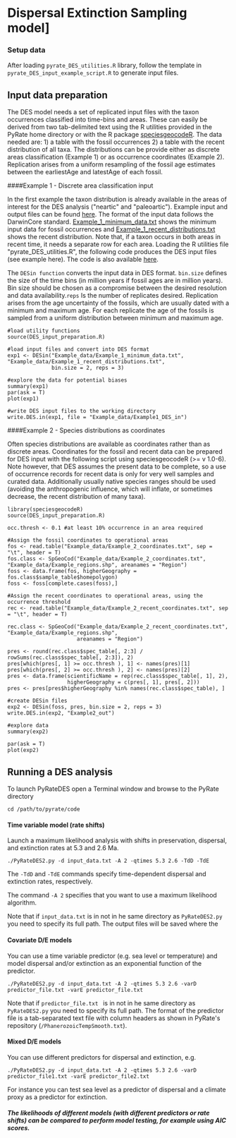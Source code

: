 # Dispersal Extinction Sampling model]

### Setup data
After loading `pyrate_DES_utilities.R` library,
follow the template in `pyrate_DES_input_example_script.R` to generate input files.


## Input data preparation
The DES model needs a set of replicated input files with the taxon occurrences classified into time-bins and areas. These can easily be derived from two tab-delimited text using the R utilities provided in the PyRate home directory or with the R package [speciesgeocodeR](https://github.com/azizka/speciesgeocodeR). The data needed are: 1) a table with the fossil occurrences 2) a table with the recent distribution of all taxa. The distributions can be provide either as discrete areas classification (Example 1) or as occurrence coordinates (Example 2). Replication arises from a uniform resampling of the fossil age estimates between the earliestAge and latestAge of each fossil.

####Example 1 - Discrete area classification input

In the first example the taxon distribution is already available in the areas of interest for the DES analysis ("neartic" and "paleoartic"). Example input and output files can be found [here](https://github.com/dsilvestro/PyRate/tree/master/example_files/DES_input_data). The format of the input data follows the DarwinCore standard. [Example_1_minimum_data.txt](https://github.com/dsilvestro/PyRate/blob/master/example_files/DES_input_data/Example_1_minimum_data.txt) shows the minimum input data for fossil occurrences and [Example_1_recent_distributions.txt](https://github.com/dsilvestro/PyRate/blob/master/example_files/DES_input_data/Example_1_recent_distributions.txt) shows the recent distribution. Note that, if a taxon occurs in both areas in recent time, it needs a separate row for each area. Loading the R utilities file "pyrate_DES_utilities.R", the following code produces the DES input files (see example here). The code is also available [here](https://github.com/dsilvestro/PyRate/blob/master/pyrate_DES_input_example_script.R).

The `DESin function` converts the input data in DES format. `bin.size` defines the size of the time bins (in million years if fossil ages are in million years). Bin size should be chosen as a compromise between the desired resolution and data availability.`reps` Is the number of replicates desired. Replication arises from the age uncertainty of the fossils, which are usually dated with a minimum and maximum age. For each replicate the age of the fossils is sampled from a uniform distribution between minimum and maximum age.

```{r, warning = F, echo = F}
#load utility functions
source(DES_input_preparation.R)

#load input files and convert into DES format
exp1 <- DESin("Example_data/Example_1_minimum_data.txt", "Example_data/Example_1_recent_distributions.txt", 
              bin.size = 2, reps = 3)
 
#explore the data for potential biases
summary(exp1)
par(ask = T)
plot(exp1)

#write DES input files to the working directory
write.DES.in(exp1, file = "Example_data/Example1_DES_in")

```


####Example 2 - Species distributions as coordinates

Often species distributions are available as coordinates rather than as discrete areas.  Coordinates for the fossil and recent data can be prepared for DES input with the following script using speciesgeocodeR (>= v 1.0-6). Note however, that DES assumes the present data to be complete, so a use of occurrence records for recent data is only for very well samples and curated data. Additionally usually native species ranges should be used (avoiding the anthropogenic influence, which will inflate, or sometimes decrease, the recent distribution of many taxa).

```{r, warning = F, echo = F}
library(speciesgeocodeR)
source(DES_input_preparation.R)

occ.thresh <- 0.1 #at least 10% occurrence in an area required

#Assign the fossil coordinates to operational areas
fos <- read.table("Example_data/Example_2_coordinates.txt", sep = "\t", header = T)
fos.class <- SpGeoCod("Example_data/Example_2_coordinates.txt", "Example_data/Example_regions.shp", areanames = "Region")
foss <- data.frame(fos, higherGeography = fos.class$sample_table$homepolygon)
foss <- foss[complete.cases(foss),]

#Assign the recent coordinates to operational areas, using the occurrence threshold
rec <- read.table("Example_data/Example_2_recent_coordinates.txt", sep = "\t", header = T)

rec.class <- SpGeoCod("Example_data/Example_2_recent_coordinates.txt", "Example_data/Example_regions.shp", 
                      areanames = "Region")

pres <- round(rec.class$spec_table[, 2:3] / rowSums(rec.class$spec_table[, 2:3]), 2)
pres[which(pres[, 1] >= occ.thresh ), 1] <- names(pres)[1] 
pres[which(pres[, 2] >= occ.thresh ), 2] <- names(pres)[2] 
pres <- data.frame(scientificName = rep(rec.class$spec_table[, 1], 2),
                   higherGeography = c(pres[, 1], pres[, 2]))
pres <- pres[pres$higherGeography %in% names(rec.class$spec_table), ]

#create DESin files
exp2 <- DESin(foss, pres, bin.size = 2, reps = 3)
write.DES.in(exp2, "Example2_out")

#explore data
summary(exp2)

par(ask = T)
plot(exp2)

```


## Running a DES analysis
To launch PyRateDES open a Terminal window and browse to the PyRate directory 

`cd /path/to/pyrate/code`

#### Time variable model (rate shifts)
Launch a maximum likelihood analysis with shifts in preservation, dispersal, and extinction rates at 5.3 and 2.6 Ma.

`./PyRateDES2.py -d input_data.txt -A 2 -qtimes 5.3 2.6 -TdD -TdE`

The `-TdD` and `-TdE` commands specify time-dependent dispersal and extinction rates, respectively.

The command `-A 2` specifies that you want to use a maximum likelihood algorithm. 

Note that if `input_data.txt` is in not in he same directory as `PyRateDES2.py` you need to specify its full path. The output files will be saved where the 


#### Covariate D/E models
You can use a time variable predictor (e.g. sea level or temperature) and model dispersal and/or extinction as an exponential function of the predictor. 

`./PyRateDES2.py -d input_data.txt -A 2 -qtimes 5.3 2.6 -varD predictor_file.txt -varE predictor_file.txt`

Note that if `predictor_file.txt ` is in not in he same directory as `PyRateDES2.py` you need to specify its full path. The format of the predictor file is a tab-separated text file with column headers as shown in PyRate's repository (`/PhanerozoicTempSmooth.txt`).

#### Mixed D/E models
You can use different predictors for dispersal and extinction, e.g.

`./PyRateDES2.py -d input_data.txt -A 2 -qtimes 5.3 2.6 -varD predictor_file1.txt -varE predictor_file2.txt`

For instance you can test sea level as a predictor of dispersal and a climate proxy as a predictor for extinction. 

##### The likelihoods of different models (with different predictors or rate shifts) can be compared to perform model testing, for example using AIC scores. 















